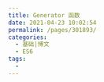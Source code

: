 ```yaml
---
title: Generator 函数
date: 2021-04-23 10:02:54
permalink: /pages/301893/
categories:
  - 基础|博文
  - ES6
tags:
  -
---
```


